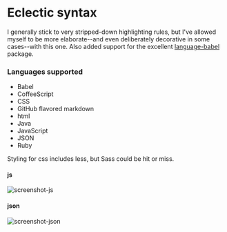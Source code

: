 # Eclectic syntax

I generally stick to very stripped-down highlighting rules, but I've allowed myself to be more elaborate--and even deliberately decorative in some cases--with this one. Also added support for the excellent [language-babel](atom.io/packages/language-babel) package.

### Languages supported

- Babel
- CoffeeScript
- CSS
- GitHub flavored markdown
- html
- Java
- JavaScript
- JSON
- Ruby

Styling for css includes less, but Sass could be hit or miss.

#### js
![screenshot-js]('https://github.com/blaqbern/eclectic-syntax/blob/master/screenshot-js.png?raw=true')
#### json
![screenshot-json]('https://github.com/blaqbern/eclectic-syntax/blob/master/screenshot-json.png?raw=true')
